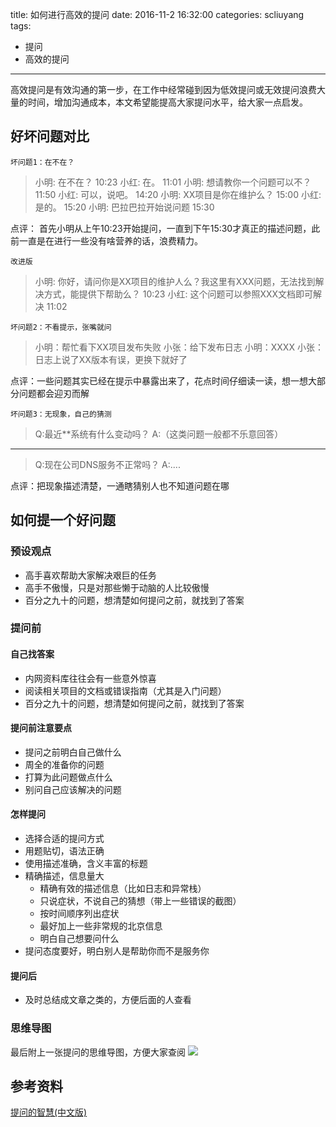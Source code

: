 title: 如何进行高效的提问
date: 2016-11-2 16:32:00
categories: scliuyang
tags:
- 提问
- 高效的提问
---
高效提问是有效沟通的第一步，在工作中经常碰到因为低效提问或无效提问浪费大量的时间，增加沟通成本，本文希望能提高大家提问水平，给大家一点启发。

<!--more-->

## 好坏问题对比

`坏问题1：在不在？`


> 小明: 在不在？	10:23
> 小红: 在。	11:01
> 小明: 想请教你一个问题可以不？	11:50
> 小红: 可以，说吧。	14:20
> 小明: XX项目是你在维护么？ 15:00
> 小红: 是的。 15:20
> 小明: 巴拉巴拉开始说问题 15:30

点评： 首先小明从上午10:23开始提问，一直到下午15:30才真正的描述问题，此前一直是在进行一些没有啥营养的话，浪费精力。

`改进版`

> 小明: 你好，请问你是XX项目的维护人么？我这里有XXX问题，无法找到解决方式，能提供下帮助么？ 10:23
> 小红: 这个问题可以参照XXX文档即可解决 11:02


`坏问题2：不看提示，张嘴就问`

> 小明：帮忙看下XX项目发布失败
> 小张：给下发布日志
> 小明：XXXX
> 小张：日志上说了XX版本有误，更换下就好了

点评：一些问题其实已经在提示中暴露出来了，花点时间仔细读一读，想一想大部分问题都会迎刃而解

`坏问题3：无现象，自己的猜测`

> Q:最近**系统有什么变动吗？
> A:（这类问题一般都不乐意回答）

-------------

> Q:现在公司DNS服务不正常吗？
> A:....

点评：把现象描述清楚，一通瞎猜别人也不知道问题在哪

## 如何提一个好问题

### 预设观点

- 高手喜欢帮助大家解决艰巨的任务
- 高手不傲慢，只是对那些懒于动脑的人比较傲慢
- 百分之九十的问题，想清楚如何提问之前，就找到了答案

### 提问前

#### 自己找答案

- 内网资料库往往会有一些意外惊喜
- 阅读相关项目的文档或错误指南（尤其是入门问题）
- 百分之九十的问题，想清楚如何提问之前，就找到了答案

#### 提问前注意要点

- 提问之前明白自己做什么
- 周全的准备你的问题
- 打算为此问题做点什么
- 别问自己应该解决的问题

#### 怎样提问

- 选择合适的提问方式
- 用题贴切，语法正确
- 使用描述准确，含义丰富的标题
- 精确描述，信息量大
	- 精确有效的描述信息（比如日志和异常栈）
	- 只说症状，不说自己的猜想（带上一些错误的截图）
	- 按时间顺序列出症状
	- 最好加上一些非常规的北京信息
	- 明白自己想要问什么
- 提问态度要好，明白别人是帮助你而不是服务你

#### 提问后

- 及时总结成文章之类的，方便后面的人查看

### 思维导图
最后附上一张提问的思维导图，方便大家查阅
<img src='http://i1.piimg.com/4851/af33576d07d67166.png'>

## 参考资料

[提问的智慧(中文版)](http://www.jianshu.com/p/60dd8e9cd12f)